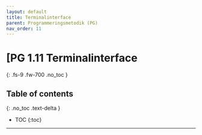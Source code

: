 ```yaml
---
layout: default
title: Terminalinterface
parent: Programmeringsmetodik (PG)
nav_order: 11
---
```


# [PG 1.11 Terminalinterface
{: .fs-9 .fw-700 .no_toc }

## Table of contents
{: .no_toc .text-delta }

- TOC
{:toc}

---
